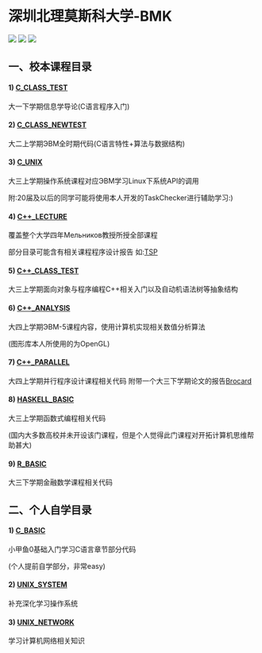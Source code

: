 # 深圳北理莫斯科大学-BMK
[![](https://img.shields.io/github/watchers/KCNyu/Program-MSU-BIT.svg?style=flat)](https://github.com/KCNyu/Program-MSU-BIT/watchers)
[![](https://img.shields.io/github/stars/KCNyu/Program-MSU-BIT.svg?style=flat)](https://github.com/KCNyu/Program-MSU-BIT/stargazers)
![](https://img.shields.io/github/repo-size/KCNyu/Program-MSU-BIT.svg?style=flat)
## 一、校本课程目录

#### 1) [C_CLASS_TEST](./C_CLASS_TEST) 
大一下学期信息学导论(C语言程序入门)

#### 2) [C_CLASS_NEWTEST](./C_CLASS_NEWTEST)
大二上学期ЭВМ全时期代码(C语言特性+算法与数据结构)

#### 3) [C_UNIX](./C_UNIX)
大三上学期操作系统课程对应ЭВМ学习Linux下系统API的调用

附:20届及以后的同学可能将使用本人开发的TaskChecker进行辅助学习:)

#### 4) [C++_LECTURE](./C++_LECTURE)
覆盖整个大学四年Мельников教授所授全部课程

部分目录可能含有相关课程程序设计报告
如:[TSP](./C++_LECTURE/TSP)

#### 5) [C++_CLASS_TEST](./C++_CLASS_TEST)
大三上学期面向对象与程序编程C++相关入门以及自动机语法树等抽象结构

#### 6) [C++_ANALYSIS](./C++_ANALYSIS)
大四上学期ЭВМ-5课程内容，使用计算机实现相关数值分析算法

(图形库本人所使用的为OpenGL)

#### 7) [C++_PARALLEL](./C++_PARALLEL)
大四上学期并行程序设计课程相关代码
附带一个大三下学期论文的报告[Brocard](./C++_PARALLEL/Chapter_BigInteger)

#### 8) [HASKELL_BASIC](./HASKELL_BASIC)
大三上学期函数式编程相关代码

(国内大多数高校并未开设该门课程，但是个人觉得此门课程对开拓计算机思维帮助甚大)

#### 9) [R_BASIC](./R_BASIC)
大三下学期金融数学课程相关代码

## 二、个人自学目录

#### 1) [C_BASIC](./C_BASIC) 
小甲鱼0基础入门学习C语言章节部分代码

(个人提前自学部分，非常easy)

#### 2) [UNIX_SYSTEM](./UNIX_SYSTEM)
补充深化学习操作系统

#### 3) [UNIX_NETWORK](./UNIX_NETWORK)
学习计算机网络相关知识
